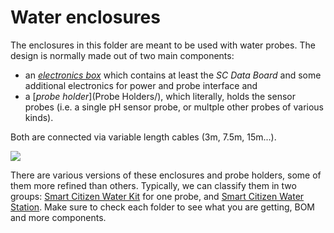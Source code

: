 # Water enclosures

The enclosures in this folder are meant to be used with water probes. The design is normally made out of two main components:

- an [_electronics box_](Electronics/) which contains at least the _SC Data Board_ and some additional electronics for power and probe interface and
- a [_probe holder_](Probe Holders/), which literally, holds the sensor probes (i.e. a single pH sensor probe, or multple other probes of various kinds).

Both are connected via variable length cables (3m, 7.5m, 15m...).

![](https://live.staticflickr.com/65535/51124639732_90241111a9_k.jpg)

There are various versions of these enclosures and probe holders, some of them more refined than others. Typically, we can classify them in two groups: [Smart Citizen Water Kit](Electronics/SmartCitizen%20Water%20Kit/) for one probe, and [Smart Citizen Water Station](Electronics/SmartCitizen%20Water%20Station/). Make sure to check each folder to see what you are getting, BOM and more components.
